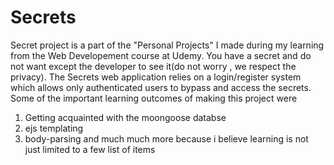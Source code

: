 # Secrets
Secret project is a part of the "Personal Projects" I made during my learning from the Web Developement course at Udemy. You have a secret and do not want except the developer
to see it(do not worry , we respect the privacy). The Secrets web application relies on a login/register system which allows only authenticated users to bypass and access the
secrets. Some of the important learning outcomes of making this project were
1. Getting acquainted with the moongoose databse 
2. ejs templating
3. body-parsing and much much more  because i believe learning is not just limited to a few list of items

